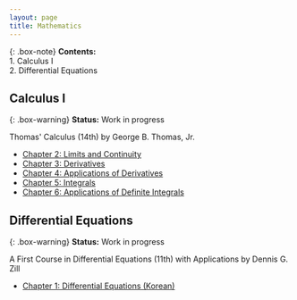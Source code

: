 ```yaml
---
layout: page
title: Mathematics
---
```


{: .box-note}
**Contents:** 
<br/>1. Calculus I
<br/>2. Differential Equations

## Calculus I

{: .box-warning}
**Status:** Work in progress

Thomas' Calculus (14th) by George B. Thomas, Jr.

* [Chapter 2: Limits and Continuity](/resources/mathematics/Calculus_I/CALC1-2.pdf)
* [Chapter 3: Derivatives](/resources/mathematics/Calculus_I/CALC1-3.pdf)
* [Chapter 4: Applications of Derivatives](/resources/mathematics/Calculus_I/CALC1-4.pdf)
* [Chapter 5: Integrals](/resources/mathematics/Calculus_I/CALC1-5.pdf)
* [Chapter 6: Applications of Definite Integrals](/resources/mathematics/Calculus_I/CALC1-6.pdf)

## Differential Equations

{: .box-warning}
**Status:** Work in progress

A First Course in Differential Equations (11th) with Applications by Dennis G. Zill

* [Chapter 1: Differential Equations (Korean)](/resources/mathematics/DE/DE-1.pdf)
